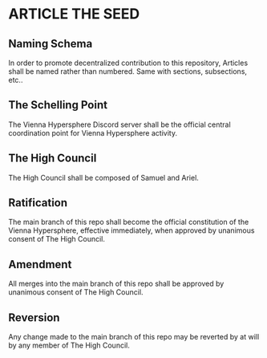 # ARTICLE THE SEED
## Naming Schema
In order to promote decentralized contribution to this repository, Articles shall be named rather than numbered. Same with sections, subsections, etc..
## The Schelling Point
The Vienna Hypersphere Discord server shall be the official central coordination point for Vienna Hypersphere activity.
## The High Council
The High Council shall be composed of Samuel and Ariel.
## Ratification
The main branch of this repo shall become the official constitution of the Vienna Hypersphere, effective immediately, when approved by unanimous consent of The High Council.
## Amendment
All merges into the main branch of this repo shall be approved by unanimous consent of The High Council.
## Reversion
Any change made to the main branch of this repo may be reverted by at will by any member of The High Council.
